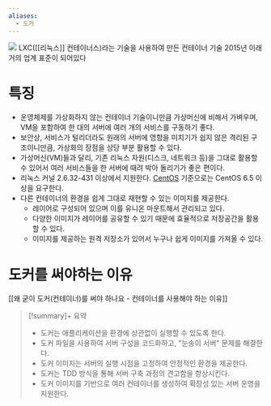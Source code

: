```yaml
---
aliases:
  - 도커
---
```

![](https://i.namu.wiki/i/Kgriw3onlx0lZf1VFiV9A_yroVEh--td-fv2q2scYCZ7Ggxhexe0Bdb661IPUcWOqXayLS1IJACNqA7W1SOdPAzjVqEyr3hj1uvniqHWaxD5MEss0maTSY2R6ZMrPZk283exAmMrAEL1POy7dPTzKw.svg)
LXC([[리눅스]] 컨테이너스)라는 기술을 사용하여 만든 컨테이너 기술
2015년 이래 거의 업계 표준이 되어있다
# 특징
- 운영체제를 가상화하지 않는 컨테이너 기술이니만큼 가상머신에 비해서 가벼우며, VM을 포함하여 한 대의 서버에 여러 개의 서비스를 구동하기 좋다.
- 보안상, 서비스가 털리더라도 원래의 서버에 영향을 미치기가 쉽지 않은 격리된 구조이니만큼, 가상화의 장점을 상당 부분 활용할 수 있다.
- 가상머신(VM)들과 달리, 기존 리눅스 자원(디스크, 네트워크 등)을 그대로 활용할 수 있어서 여러 서비스들을 한 서버에 때려 박아 돌리기가 좋은 편이다.
- 리눅스 커널 2.6.32-431 이상에서 지원한다. [CentOS](https://namu.wiki/w/CentOS "CentOS") 기준으로는 CentOS 6.5 이상을 요구한다.
- 다른 컨테이너의 환경을 쉽게 그대로 재현할 수 있는 이미지를 제공한다.
    - 레이어로 구성되어 있으며 이를 유니온 마운트해서 관리되고 있다.
    - 다양한 이미지가 레이어를 공유할 수 있기 때문에 효율적으로 저장공간을 활용할 수 있다.
    - 이미지를 제공하는 원격 저장소가 있어서 누구나 쉽게 이미지를 가져올 수 있다.
# 도커를 써야하는 이유
[[왜 굳이 도커(컨테이너)를 써야 하나요 - 컨테이너를 사용해야 하는 이유]]
> [!summary]+ 요약
> * 도커는 애플리케이션을 환경에 상관없이 실행할 수 있도록 한다.
> * 도커 파일을 사용하여 서버 구성을 코드화하고, "눈송이 서버" 문제를 해결한다.
> * 도커 이미지는 서버의 실행 시점을 고정하여 안정적인 환경을 제공한다.
> * 도커는 TDD 방식을 통해 서버 구축 과정의 견고함을 향상시킨다.
> * 도커 이미지를 기반으로 여러 컨테이너를 생성하여 확장성 있는 서버 운영을 지원한다.
